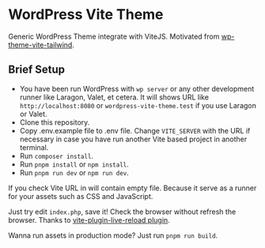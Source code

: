 # WordPress Vite Theme

Generic WordPress Theme integrate with ViteJS. Motivated from [wp-theme-vite-tailwind](https://github.com/blonestar/wp-theme-vite-tailwind).

## Brief Setup

- You have been run WordPress with `wp server` or any other development runner like Laragon, Valet, et cetera. It will shows URL like `http://localhost:8080` or `wordpress-vite-theme.test` if you use Laragon or Valet.
- Clone this repository.
- Copy .env.example file to .env file. Change `VITE_SERVER` with the URL if necessary in case you have run another Vite based project in another terminal.
- Run `composer install`.
- Run `pnpm install` or `npm install`.
- Run `pnpm run dev` or `npm run dev`.

If you check Vite URL in will contain empty file. Because it serve as a runner for your assets such as CSS and JavaScript.

Just try edit `index.php`, save it! Check the browser without refresh the browser. Thanks to [vite-plugin-live-reload plugin](https://github.com/arnoson/vite-plugin-live-reload).

Wanna run assets in production mode? Just run `pnpm run build`.